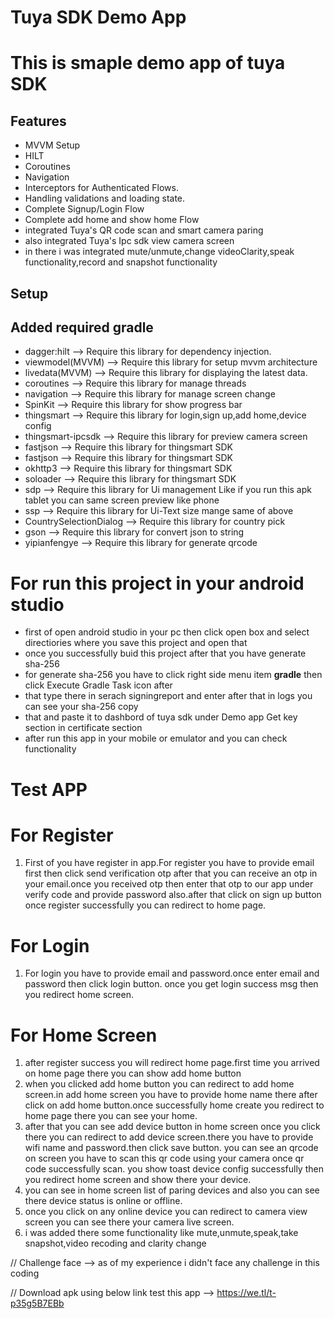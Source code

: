 
#  **Tuya SDK Demo App**
 
# This is smaple demo app of tuya SDK

## **Features**

* MVVM Setup
* HILT
* Coroutines
* Navigation
* Interceptors for Authenticated Flows.
* Handling validations and loading state.
* Complete Signup/Login Flow
* Complete add home and show home Flow
* integrated Tuya's QR code scan and  smart camera paring
* also integrated Tuya's Ipc sdk view camera screen 
* in there i was integrated mute/unmute,change videoClarity,speak functionality,record and snapshot functionality

## **Setup**

## **Added required gradle**
* dagger:hilt --> Require this library for dependency injection.
* viewmodel(MVVM) --> Require this library for setup mvvm architecture
* livedata(MVVM) --> Require this library for displaying the latest data.
* coroutines --> Require this library for manage threads
* navigation --> Require this library for manage screen change
* SpinKit --> Require this library for show progress bar
* thingsmart --> Require this library for login,sign up,add home,device config
* thingsmart-ipcsdk --> Require this library for preview camera screen
* fastjson --> Require this library for thingsmart SDK 
* fastjson --> Require this library for thingsmart SDK 
* okhttp3 --> Require this library for thingsmart SDK 
* soloader --> Require this library for thingsmart SDK 
* sdp --> Require this library for Ui management Like if you run this apk tablet you can same screen preview like phone
* ssp --> Require this library for Ui-Text size mange same of above
* CountrySelectionDialog --> Require this library for country pick
* gson --> Require this library for convert json to string
* yipianfengye -->  Require this library for generate qrcode

# **For run this project in your android studio**
* first of open android studio in your pc then click open box and select directiories where you save this project and open that
* once you successfully buid this project after that you have generate sha-256 
* for generate sha-256 you have to click right side menu item **gradle** then click Execute Gradle Task icon after 
* that type there in serach signingreport and enter after that in logs you can see your sha-256 copy
* that and paste it to dashbord of tuya sdk under Demo app Get key section in certificate section
* after run this app in your mobile or emulator and you can check functionality

# **Test APP**

# **For Register**
1) First of you have register in app.For register you have to provide email first then click send verification otp 
after that you can receive an otp in your email.once you received otp then enter that otp to our app under verify code 
and provide password also.after that click on sign up button once register successfully you can redirect to home page.

# **For Login**
1) For login you have to provide email and password.once enter email and password then click login button.
once you get login success msg then you redirect home screen.

# **For Home Screen**
1) after register success you will redirect home page.first time you arrived on home page there you can show add home button
2) when you clicked add home button you can redirect to add home screen.in add home screen you have to provide 
home name there after click on add home button.once successfully home create you redirect to home page there 
you can see your home.
3) after that you can see add device button in home screen once you click there 
you can redirect to add device screen.there you have to provide wifi name and password.then click save button.
you can see an qrcode on screen you have to scan this qr code using your camera once qr code successfully scan.
you show toast device config successfully then you redirect home screen and show there your device.
4) you can see in home screen list of paring devices and also you can see there device status is online or offline.
5) once you click on any online device you can redirect to camera view screen you can see there your camera live screen.
6) i was added there some functionality like mute,unmute,speak,take snapshot,video recoding and clarity change

// Challenge face 
--> as of my experience i didn't face any challenge in this coding

// Download apk using below link test this app
 --> https://we.tl/t-p35g5B7EBb 

